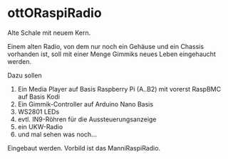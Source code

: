 # ottORaspiRadio
Alte Schale mit neuem Kern.

Einem alten Radio, von dem nur noch ein Gehäuse und ein Chassis vorhanden ist,
soll mit einer Menge Gimmiks neues Leben eingehaucht werden.

Dazu sollen

1. Ein Media Player auf Basis Raspberry Pi (A..B2) mit vorerst RaspBMC auf Basis Kodi
2. Ein Gimmik-Controller auf Arduino Nano Basis
3. WS2801 LEDs
4. evtl. IN9-Röhren für die Aussteuerungsanzeige
5. ein UKW-Radio
6. und mal sehen was noch...

Eingebaut werden.
Vorbild ist das ManniRaspiRadio.

